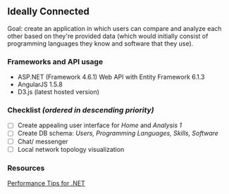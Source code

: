 ## Ideally Connected
Goal: create an application in which users can compare and analyze each other based on they're provided data (which would initially consist of programming languages they know and software that they use). 

### Frameworks and API usage
- ASP.NET (Framework 4.6.1) Web API with Entity Framework 6.1.3
- AngularJS 1.5.8
- D3.js (latest hosted version)

### Checklist *(ordered in descending priority)*
- [ ] Create appealing user interface for *Home* and *Analysis 1*
- [ ] Create DB schema: *Users, Programming Languages, Skills, Software*
- [ ] Chat/ messenger
- [ ] Local network topology visualization

### Resources
[Performance Tips for .NET](https://msdn.microsoft.com/en-us/library/ms973839.aspx)
